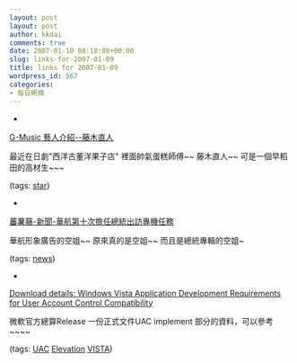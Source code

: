 ```yaml
---
layout: post
layout: post
author: kkdai
comments: true
date: 2007-01-10 08:18:08+00:00
slug: links-for-2007-01-09
title: links for 2007-01-09
wordpress_id: 567
categories:
- 每日網摘
---
```



	
  * 
		

[G-Music 藝人介紹--藤木直人](http://www.g-music.com.tw/GMusicSinger.aspx?Param1=918&Param2=7F-9F-96-32-46-20-82-8F-01-18-38-3B-27-38-85-4F)


		

最近在日劇"西洋古董洋果子店" 裡面帥氣蛋糕師傅~~ 藤木直人~~ 可是一個早稻田的高材生~~~


		

(tags: [star](http://del.icio.us/kkdai/star))


	

	
  * 
		

[蕃薯藤-新聞-華航第十次擔任總統出訪專機任務](http://news.yam.com/cna/politics/200701/20070109806540.html)


		

華航形象廣告的空姐~~  原來真的是空姐~~ 而且是總統專輯的空姐~


		

(tags: [news](http://del.icio.us/kkdai/news))


	

	
  * 
		

[Download details: Windows Vista Application Development Requirements for User Account Control Compatibility](http://www.microsoft.com/downloads/details.aspx?FamilyID=ba73b169-a648-49af-bc5e-a2eebb74c16b&DisplayLang=en)


		

微軟官方總算Release 一份正式文件UAC implement 部分的資料，可以參考~~~~


		

(tags: [UAC](http://del.icio.us/kkdai/UAC) [Elevation](http://del.icio.us/kkdai/Elevation) [VISTA](http://del.icio.us/kkdai/VISTA))


	



